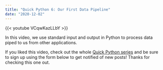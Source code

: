 ```yaml
---
title: "Quick Python 6: Our First Data Pipeline"
date: "2020-12-02"
---
```


{{< youtube VCqwKazLLbY >}}

In this video, we use standard input and output in Python to process data piped to us from other applications.

If you liked this video, check out the whole [Quick Python series](/blog/quick-python) and be sure to sign up using the form below to get notified of new posts! Thanks for checking this one out.